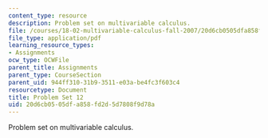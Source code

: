 ```yaml
---
content_type: resource
description: Problem set on multivariable calculus.
file: /courses/18-02-multivariable-calculus-fall-2007/20d6cb0505dfa858fd2d5d7808f9d78a_ps12.pdf
file_type: application/pdf
learning_resource_types:
- Assignments
ocw_type: OCWFile
parent_title: Assignments
parent_type: CourseSection
parent_uid: 944ff310-31b9-3511-e03a-be4fc3f603c4
resourcetype: Document
title: Problem Set 12
uid: 20d6cb05-05df-a858-fd2d-5d7808f9d78a
---
```

Problem set on multivariable calculus.